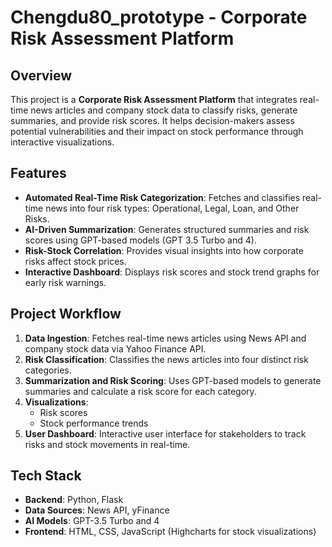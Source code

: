 # Chengdu80_prototype - Corporate Risk Assessment Platform

## Overview
This project is a **Corporate Risk Assessment Platform** that integrates real-time news articles and company stock data to classify risks, generate summaries, and provide risk scores. It helps decision-makers assess potential vulnerabilities and their impact on stock performance through interactive visualizations.

## Features
- **Automated Real-Time Risk Categorization**: Fetches and classifies real-time news into four risk types: Operational, Legal, Loan, and Other Risks.
- **AI-Driven Summarization**: Generates structured summaries and risk scores using GPT-based models (GPT 3.5 Turbo and 4).
- **Risk-Stock Correlation**: Provides visual insights into how corporate risks affect stock prices.
- **Interactive Dashboard**: Displays risk scores and stock trend graphs for early risk warnings.

## Project Workflow
1. **Data Ingestion**: Fetches real-time news articles using News API and company stock data via Yahoo Finance API.
2. **Risk Classification**: Classifies the news articles into four distinct risk categories.
3. **Summarization and Risk Scoring**: Uses GPT-based models to generate summaries and calculate a risk score for each category.
4. **Visualizations**:
   - Risk scores 
   - Stock performance trends 
5. **User Dashboard**: Interactive user interface for stakeholders to track risks and stock movements in real-time.

## Tech Stack
- **Backend**: Python, Flask
- **Data Sources**: News API, yFinance
- **AI Models**: GPT-3.5 Turbo and 4
- **Frontend**: HTML, CSS, JavaScript (Highcharts for stock visualizations)



